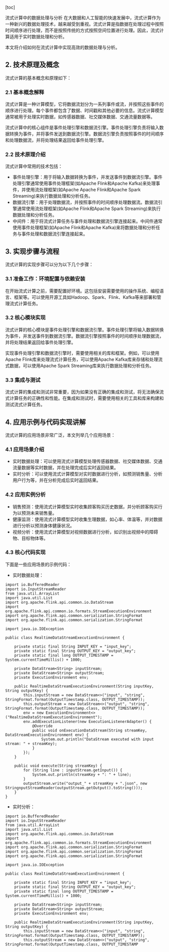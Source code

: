 
[toc]                    
                
                
流式计算中的数据处理与分析
在大数据和人工智能的快速发展中，流式计算作为一种新兴的数据处理技术，越来越受到重视。流式计算是指数据在处理过程中按照时间顺序进行处理，而不是按照传统的方式按照空间位置进行处理。因此，流式计算适用于实时数据处理和分析。

本文将介绍如何在流式计算中实现高效的数据处理与分析。

## 2. 技术原理及概念

流式计算的基本概念和原理如下：

### 2.1 基本概念解释

流式计算是一种计算模型，它将数据流划分为一系列事件或流，并按照这些事件的顺序进行处理。每个事件都包含了数据、时间戳和其他必要的信息。流式计算模型通常被用于处理实时数据，如传感器数据、社交媒体数据、交通流量数据等。

流式计算中的核心组件是事件处理引擎和数据流引擎。事件处理引擎负责将输入数据转换为事件，并将事件发送到数据流引擎。数据流引擎负责按照事件的时间顺序和处理数据流，并将处理结果返回给事件处理引擎。

### 2.2 技术原理介绍

流式计算中常用的技术包括：

* 事件处理引擎：用于将输入数据转换为事件，并发送事件到数据流引擎。事件处理引擎通常使用事件处理框架(如Apache Flink和Apache Kafka)来处理事件，并使用流处理框架(如Apache Apache Flink和Apache Spark Streaming)来执行数据处理和分析任务。
* 数据流引擎：用于处理数据流，并按照事件的时间顺序处理数据流。数据流引擎通常使用流处理框架(如Apache Flink和Apache Spark Streaming)来执行数据处理和分析任务。
* 中间件：用于将流式计算任务与事件处理和数据流引擎连接起来。中间件通常使用事件处理框架(如Apache Flink和Apache Kafka)来将数据处理和分析任务与事件处理和数据流引擎连接起来。

## 3. 实现步骤与流程

流式计算的实现步骤可以分为以下几个步骤：

### 3.1 准备工作：环境配置与依赖安装

在开始流式计算之前，需要配置好环境。这包括安装需要使用的操作系统、编程语言、框架等。可以使用开源工具如Hadoop、Spark、Flink、Kafka等来部署和管理流式计算任务。

### 3.2 核心模块实现

流式计算的核心模块是事件处理引擎和数据流引擎。事件处理引擎将输入数据转换为事件，并发送事件到数据流引擎。数据流引擎按照事件的时间顺序处理数据流，并将处理结果返回给事件处理引擎。

实现事件处理引擎和数据流引擎时，需要使用相关的库和框架。例如，可以使用Apache Flink库来处理流式计算任务，可以使用Apache Kafka库来存储和处理流式数据，可以使用Apache Spark Streaming库来执行数据处理和分析任务。

### 3.3 集成与测试

流式计算的集成和测试非常重要，因为如果没有正确的集成和测试，将无法确保流式计算任务的正确性和性能。在集成和测试时，需要使用相关的工具和库来构建和测试流式计算任务。

## 4. 应用示例与代码实现讲解

流式计算的应用场景非常广泛，本文列举几个应用场景：

### 4.1 应用场景介绍

* 实时数据处理：可以使用流式计算模型处理传感器数据、社交媒体数据、交通流量数据等实时数据，并在处理完成后实时返回结果。
* 实时分析：可以使用流式计算模型对实时数据进行分析，如预测销售量、分析用户行为等，并在分析完成后实时返回结果。

### 4.2 应用实例分析

* 销售预测：使用流式计算模型实时收集顾客购买历史数据，并分析顾客购买行为以预测未来销售量。
* 健康监测：使用流式计算模型实时收集生理数据，如心率、体温等，并对数据进行分析以预测身体健康状况。
* 视频分析：使用流式计算模型对视频数据进行分析，如识别出视频中的障碍物、目标物体等。

### 4.3 核心代码实现

下面是一些应用场景的示例代码：

* 实时数据处理：
```
import io.BufferedReader
import io.InputStreamReader
from java.util.ArrayList
import java.util.List
import org.apache.flink.api.common.io.DataStream
import org.apache.flink.api.common.io.formats.StreamExecutionEnvironment
import org.apache.flink.api.common.serialization.StringFormat
import org.apache.flink.api.common.serialization.StringFormat

import java.io.IOException

public class RealtimeDataStreamExecutionEnvironment {

    private static final String INPUT_KEY = "input_key";
    private static final String OUTPUT_KEY = "output_key";
    private static final long OUTPUT_TIMESTAMP = System.currentTimeMillis() + 1000;

    private DataStream<String> inputStream;
    private DataStream<String> outputStream;
    private ExecutionEnvironment env;

    public RealtimeDataStreamExecutionEnvironment(String inputKey, String outputKey) {
        this.inputStream = new DataStream<>("input", "string", StringFormat.format(OutputTimestamp.class, OUTPUT_TIMESTAMP));
        this.outputStream = new DataStream<>("output", "string", StringFormat.format(OutputTimestamp.class, OUTPUT_TIMESTAMP));
        env = new ExecutionEnvironment<>("RealtimeDataStreamExecutionEnvironment");
        env.addExecutionListener(new ExecutionListenerAdapter() {
            @Override
            public void onExecutionDataStream(String streamKey, DataStreamExecutionEnvironment env) {
                System.out.println("DataStream executed with input stream: " + streamKey);
            }
        });
    }

    public void execute(String streamKey) {
        for (String line : inputStream.getInput()) {
            System.out.println(streamKey + ": " + line);
        }
        outputStream.write("output_" + streamKey + ".json", new StringnputStreamReader(outputStream.getOutput().toString()));
    }
}
```
* 实时分析：
```
import io.BufferedReader
import io.InputStreamReader
from java.util.ArrayList
import java.util.List
import org.apache.flink.api.common.io.DataStream
import org.apache.flink.api.common.io.formats.StreamExecutionEnvironment
import org.apache.flink.api.common.serialization.StringFormat
import org.apache.flink.api.common.serialization.StringFormat
import org.apache.flink.api.common.serialization.StringFormat

import java.io.IOException

public class RealtimeDataStreamExecutionEnvironment {

    private static final String INPUT_KEY = "input_key";
    private static final String OUTPUT_KEY = "output_key";
    private static final long OUTPUT_TIMESTAMP = System.currentTimeMillis() + 1000;

    private DataStream<String> inputStream;
    private DataStream<String> outputStream;
    private ExecutionEnvironment env;

    public RealtimeDataStreamExecutionEnvironment(String inputKey, String outputKey) {
        this.inputStream = new DataStream<>("input", "string", StringFormat.format(OutputTimestamp.class, OUTPUT_TIMESTAMP));
        this.outputStream = new DataStream<>("output", "string", StringFormat.format(OutputTimestamp.class, OUTPUT_TIMESTAMP

